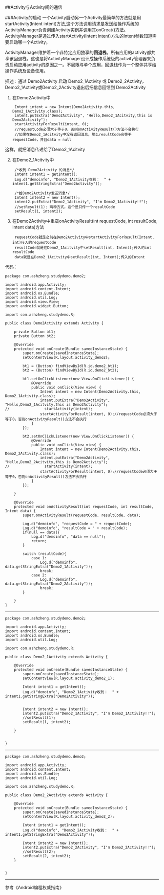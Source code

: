 ##Activity与Activity间的通信

###Activity的启动
一个Activity启动另一个Activity最简单的方法就是用startActivity(Intent intent)方法,这个方法调用请求是发送给操作系统的ActivityManager负责创建Activity实例并调用其onCreat()方法。ActivityManager是通过传入startActivity(Intent intent)方法的Intent参数知道需要启动哪一个Activity。

ActivityManager维护着一个非特定应用独享的**回退栈**。所有应用的activity都共享该回退栈。这也是将ActivityManager设计成操作系统级的activity管理器来负责启动应用activity的原因之一。不局限与单个应用，回退栈作为一个整体共享给操作系统及设备使用。


描述：通过 Demo2Activity 启动 Demo2\_1Activity 或 Demo2\_2Activity，Demo2\_1Activity或Demo2\_2Activity退出后把信息回馈到 Demo2Activity

1. 在Demo2Activity中
	
		Intent intent = new Intent(Demo2Activity.this, Demo2_1Activity.class);
	    intent.putExtra("Demo2Activity", "Hello,Demo2_1Acitvity,this is Demo2Activity");	
	    startActivityForResult(intent, 0);
		//requestCode必须大于等于0，否则onActivityResult()方法不会执行
		//如果在Demo2_1Acitvity中没有返回消息，那么resultCode会等于requestCode，并且data = null
这样，就把消息传递给了Demo2_1Acitvity

2. 在Demo2_1Acitvity中

		/*收到 Demo2Activity 的消息*/
		Intent intent1 = getIntent();
        Log.d("demoinfo", "Demo2_1Activity收到：  " + intent1.getStringExtra("Demo2Activity"));

		/*给Demo2Activity发送消息*/
        Intent intent2 = new Intent();
        intent2.putExtra("Demo2_1Activity", "I'm Demo2_1Activity!!");
        //setResult(1);	两种方式，这个是只传一个resultCode
        setResult(1, intent2);

3. 在Demo2Activity中重载onActivityResult(int requestCode, int resultCode, Intent data)方法

		requestCode就是之前在Demo2Activity中startActivityForResult(Intent, int)传入的requestCode
		resultCode就是在Demo2_1Acitvity中setResult(int, Intent);传入的int resultCode
		data就是在Demo2_1Acitvity中setResult(int, Intent);传入的Intent

代码：

	package com.ashzheng.studydemo.demo2;
	
	import android.app.Activity;
	import android.content.Intent;
	import android.os.Bundle;
	import android.util.Log;
	import android.view.View;
	import android.widget.Button;
	
	import com.ashzheng.studydemo.R;
	
	public class Demo2Activity extends Activity {
	
	    private Button bt1;
	    private Button bt2;
	
	    @Override
	    protected void onCreate(Bundle savedInstanceState) {
	        super.onCreate(savedInstanceState);
	        setContentView(R.layout.activity_demo2);
	
	        bt1 = (Button) findViewById(R.id.demo2_bt1);
	        bt2 = (Button) findViewById(R.id.demo2_bt2);
	
	        bt1.setOnClickListener(new View.OnClickListener() {
	            @Override
	            public void onClick(View view) {
	                Intent intent = new Intent(Demo2Activity.this, Demo2_1Activity.class);
	                intent.putExtra("Demo2Activity", "Hello,Demo2_1Acitvity,this is Demo2Activity");
	//                startActivity(intent);
	                startActivityForResult(intent, 0);//requestCode必须大于等于0，否则onActivityResult()方法不会执行
	            }
	        });
	
	        bt2.setOnClickListener(new View.OnClickListener() {
	            @Override
	            public void onClick(View view) {
	                Intent intent = new Intent(Demo2Activity.this, Demo2_2Activity.class);
	                intent.putExtra("Demo2Activity", "Hello,Demo2_2Acitvity,this is Demo2Activity");
	//                startActivity(intent);
	                startActivityForResult(intent, 0);//requestCode必须大于等于0，否则onActivityResult()方法不会执行
	            }
	        });
	
	    }
	
	    @Override
	    protected void onActivityResult(int requestCode, int resultCode, Intent data) {
	        super.onActivityResult(requestCode, resultCode, data);
	
	        Log.d("demoinfo", "requestCode = " + requestCode);
	        Log.d("demoinfo", "resultCode = " + resultCode);
	        if(null == data){
	            Log.d("demoinfo", "data == null");
	            return;
	        }
	
	        switch (resultCode){
	            case 1:
	                Log.d("demoinfo", data.getStringExtra("Demo2_1Activity"));
	                break;
	            case 2:
	                Log.d("demoinfo", data.getStringExtra("Demo2_2Activity"));
	                break;
	        }
	
	    }
	}

---

	package com.ashzheng.studydemo.demo2;
	
	import android.app.Activity;
	import android.content.Intent;
	import android.os.Bundle;
	import android.util.Log;
	
	import com.ashzheng.studydemo.R;
	
	public class Demo2_1Activity extends Activity {
	
	    @Override
	    protected void onCreate(Bundle savedInstanceState) {
	        super.onCreate(savedInstanceState);
	        setContentView(R.layout.activity_demo2_1);
	
	        Intent intent1 = getIntent();
	        Log.d("demoinfo", "Demo2_1Activity收到：  " + intent1.getStringExtra("Demo2Activity"));
	
	
	        Intent intent2 = new Intent();
	        intent2.putExtra("Demo2_1Activity", "I'm Demo2_1Activity!!");
	        //setResult(1);
	        setResult(1, intent2);
	
	    }
	
	
	}

---
	package com.ashzheng.studydemo.demo2;
	
	import android.app.Activity;
	import android.content.Intent;
	import android.os.Bundle;
	import android.util.Log;
	
	import com.ashzheng.studydemo.R;
	
	public class Demo2_2Activity extends Activity {
	
	    @Override
	    protected void onCreate(Bundle savedInstanceState) {
	        super.onCreate(savedInstanceState);
	        setContentView(R.layout.activity_demo2_2);
	
	        Intent intent1 = getIntent();
	        Log.d("demoinfo", "Demo2_2Activity收到：  " + intent1.getStringExtra("Demo2Activity"));
	
	        Intent intent2 = new Intent();
	        intent2.putExtra("Demo2_2Activity", "I'm Demo2_2Activity!!");
	        //setResult(2);
	        setResult(2, intent2);
	    }
	
	
	}

---
参考《Android编程权威指南》